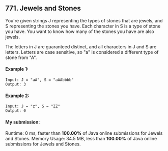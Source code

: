 ## 771. Jewels and Stones
You're given strings J representing the types of stones that are jewels, and S representing the stones you have.  Each character in S is a type of stone you have.  You want to know how many of the stones you have are also jewels.

The letters in J are guaranteed distinct, and all characters in J and S are letters. Letters are case sensitive, so "a" is considered a different type of stone from "A".

#### Example 1:

```
Input: J = "aA", S = "aAAbbbb"
Output: 3
```

#### Example 2:

```
Input: J = "z", S = "ZZ"
Output: 0
```

#### My submission:
Runtime: 0 ms, faster than **100.00%** of Java online submissions for Jewels and Stones.
Memory Usage: 34.5 MB, less than **100.00%** of Java online submissions for Jewels and Stones.

